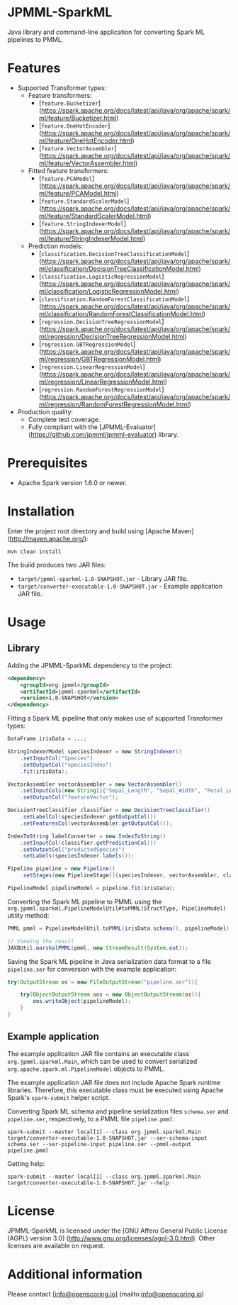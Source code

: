 JPMML-SparkML
=============

Java library and command-line application for converting Spark ML pipelines to PMML.

# Features #

* Supported Transformer types:
  * Feature transformers:
    * [`feature.Bucketizer`] (https://spark.apache.org/docs/latest/api/java/org/apache/spark/ml/feature/Bucketizer.html)
    * [`feature.OneHotEncoder`] (https://spark.apache.org/docs/latest/api/java/org/apache/spark/ml/feature/OneHotEncoder.html)
    * [`feature.VectorAssembler`] (https://spark.apache.org/docs/latest/api/java/org/apache/spark/ml/feature/VectorAssembler.html)
  * Fitted feature transformers:
    * [`feature.PCAModel`] (https://spark.apache.org/docs/latest/api/java/org/apache/spark/ml/feature/PCAModel.html)
    * [`feature.StandardScalerModel`] (https://spark.apache.org/docs/latest/api/java/org/apache/spark/ml/feature/StandardScalerModel.html)
    * [`feature.StringIndexerModel`] (https://spark.apache.org/docs/latest/api/java/org/apache/spark/ml/feature/StringIndexerModel.html)
  * Prediction models:
    * [`classification.DecisionTreeClassificationModel`] (https://spark.apache.org/docs/latest/api/java/org/apache/spark/ml/classification/DecisionTreeClassificationModel.html)
    * [`classification.LogisticRegressionModel`] (https://spark.apache.org/docs/latest/api/java/org/apache/spark/ml/classification/LogisticRegressionModel.html)
    * [`classification.RandomForestClassificationModel`] (https://spark.apache.org/docs/latest/api/java/org/apache/spark/ml/classification/RandomForestClassificationModel.html)
    * [`regression.DecisionTreeRegressionModel`] (https://spark.apache.org/docs/latest/api/java/org/apache/spark/ml/regression/DecisionTreeRegressionModel.html)
    * [`regression.GBTRegressionModel`] (https://spark.apache.org/docs/latest/api/java/org/apache/spark/ml/regression/GBTRegressionModel.html)
    * [`regression.LinearRegressionModel`] (https://spark.apache.org/docs/latest/api/java/org/apache/spark/ml/regression/LinearRegressionModel.html)
    * [`regression.RandomForestRegressionModel`] (https://spark.apache.org/docs/latest/api/java/org/apache/spark/ml/regression/RandomForestRegressionModel.html)
* Production quality:
  * Complete test coverage.
  * Fully compliant with the [JPMML-Evaluator] (https://github.com/jpmml/jpmml-evaluator) library.

# Prerequisites #

* Apache Spark version 1.6.0 or newer.

# Installation #

Enter the project root directory and build using [Apache Maven] (http://maven.apache.org/):
```
mvn clean install
```

The build produces two JAR files:
* `target/jpmml-sparkml-1.0-SNAPSHOT.jar` - Library JAR file.
* `target/converter-executable-1.0-SNAPSHOT.jar` - Example application JAR file.

# Usage #

## Library ##

Adding the JPMML-SparkML dependency to the project:
```xml
<dependency>
	<groupId>org.jpmml</groupId>
	<artifactId>jpmml-sparkml</artifactId>
	<version>1.0-SNAPSHOT</version>
</dependency>
```

Fitting a Spark ML pipeline that only makes use of supported Transformer types:
```java
DataFrame irisData = ...;

StringIndexerModel speciesIndexer = new StringIndexer()
	.setInputCol("Species")
	.setOutputCol("speciesIndex")
	.fit(irisData);

VectorAssembler vectorAssembler = new VectorAssembler()
	.setInputCols(new String[]{"Sepal_Length", "Sepal_Width", "Petal_Length", "Petal_Width"})
	.setOutputCol("featureVector");

DecisionTreeClassifier classifier = new DecisionTreeClassifier()
	.setLabelCol(speciesIndexer.getOutputCol())
	.setFeaturesCol(vectorAssembler.getOutputCol());

IndexToString labelConverter = new IndexToString()
	.setInputCol(classifier.getPredictionCol())
	.setOutputCol("predictedSpecies")
	.setLabels(speciesIndexer.labels());

Pipeline pipeline = new Pipeline()
	.setStages(new PipelineStage[]{speciesIndexer, vectorAssembler, classifier, labelConverter});

PipelineModel pipelineModel = pipeline.fit(irisData);
```

Converting the Spark ML pipeline to PMML using the `org.jpmml.sparkml.PipelineModelUtil#toPMML(StructType, PipelineModel)` utility method:
```java
PMML pmml = PipelineModelUtil.toPMML(irisData.schema(), pipelineModel);

// Viewing the result
JAXBUtil.marshalPMML(pmml, new StreamResult(System.out));
```

Saving the Spark ML pipeline in Java serialization data format to a file `pipeline.ser` for conversion with the example application:
```java
try(OutputStream os = new FileOutputStream("pipeline.ser")){

	try(ObjectOutputStream oos = new ObjectOutputStream(os)){
		oos.writeObject(pipelineModel);
	}
}
```

## Example application ##

The example application JAR file contains an executable class `org.jpmml.sparkml.Main`, which can be used to convert serialized `org.apache.spark.ml.PipelineModel` objects to PMML.

The example application JAR file does not include Apache Spark runtime libraries. Therefore, this executable class must be executed using Apache Spark's `spark-submit` helper script.

Converting Spark ML schema and pipeline serialization files `schema.ser` and `pipeline.ser`, respectively, to a PMML file `pipeline.pmml`:
```
spark-submit --master local[1] --class org.jpmml.sparkml.Main target/converter-executable-1.0-SNAPSHOT.jar --ser-schema-input schema.ser --ser-pipeline-input pipeline.ser --pmml-output pipeline.pmml
```

Getting help:
```
spark-submit --master local[1] --class org.jpmml.sparkml.Main target/converter-executable-1.0-SNAPSHOT.jar --help
```

# License #

JPMML-SparkML is licensed under the [GNU Affero General Public License (AGPL) version 3.0] (http://www.gnu.org/licenses/agpl-3.0.html). Other licenses are available on request.

# Additional information #

Please contact [info@openscoring.io] (mailto:info@openscoring.io)
